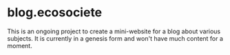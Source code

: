 # blog.ecosociete
This is an ongoing project to create a mini-website for a blog about various subjects. It is currently in a genesis form and won't have much content for a moment.
